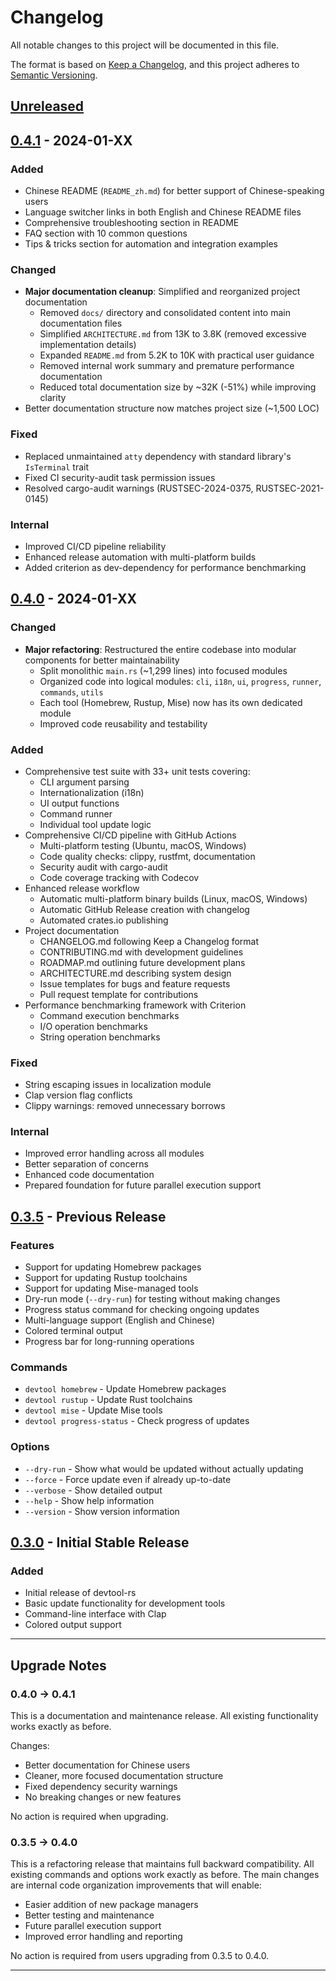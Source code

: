 # Changelog

All notable changes to this project will be documented in this file.

The format is based on [Keep a Changelog](https://keepachangelog.com/en/1.0.0/),
and this project adheres to [Semantic Versioning](https://semver.org/spec/v2.0.0.html).

## [Unreleased]

## [0.4.1] - 2024-01-XX

### Added
- Chinese README (`README_zh.md`) for better support of Chinese-speaking users
- Language switcher links in both English and Chinese README files
- Comprehensive troubleshooting section in README
- FAQ section with 10 common questions
- Tips & tricks section for automation and integration examples

### Changed
- **Major documentation cleanup**: Simplified and reorganized project documentation
  - Removed `docs/` directory and consolidated content into main documentation files
  - Simplified `ARCHITECTURE.md` from 13K to 3.8K (removed excessive implementation details)
  - Expanded `README.md` from 5.2K to 10K with practical user guidance
  - Removed internal work summary and premature performance documentation
  - Reduced total documentation size by ~32K (-51%) while improving clarity
- Better documentation structure now matches project size (~1,500 LOC)

### Fixed
- Replaced unmaintained `atty` dependency with standard library's `IsTerminal` trait
- Fixed CI security-audit task permission issues
- Resolved cargo-audit warnings (RUSTSEC-2024-0375, RUSTSEC-2021-0145)

### Internal
- Improved CI/CD pipeline reliability
- Enhanced release automation with multi-platform builds
- Added criterion as dev-dependency for performance benchmarking

## [0.4.0] - 2024-01-XX

### Changed
- **Major refactoring**: Restructured the entire codebase into modular components for better maintainability
  - Split monolithic `main.rs` (~1,299 lines) into focused modules
  - Organized code into logical modules: `cli`, `i18n`, `ui`, `progress`, `runner`, `commands`, `utils`
  - Each tool (Homebrew, Rustup, Mise) now has its own dedicated module
  - Improved code reusability and testability

### Added
- Comprehensive test suite with 33+ unit tests covering:
  - CLI argument parsing
  - Internationalization (i18n)
  - UI output functions
  - Command runner
  - Individual tool update logic
- Comprehensive CI/CD pipeline with GitHub Actions
  - Multi-platform testing (Ubuntu, macOS, Windows)
  - Code quality checks: clippy, rustfmt, documentation
  - Security audit with cargo-audit
  - Code coverage tracking with Codecov
- Enhanced release workflow
  - Automatic multi-platform binary builds (Linux, macOS, Windows)
  - Automatic GitHub Release creation with changelog
  - Automated crates.io publishing
- Project documentation
  - CHANGELOG.md following Keep a Changelog format
  - CONTRIBUTING.md with development guidelines
  - ROADMAP.md outlining future development plans
  - ARCHITECTURE.md describing system design
  - Issue templates for bugs and feature requests
  - Pull request template for contributions
- Performance benchmarking framework with Criterion
  - Command execution benchmarks
  - I/O operation benchmarks
  - String operation benchmarks

### Fixed
- String escaping issues in localization module
- Clap version flag conflicts
- Clippy warnings: removed unnecessary borrows

### Internal
- Improved error handling across all modules
- Better separation of concerns
- Enhanced code documentation
- Prepared foundation for future parallel execution support

## [0.3.5] - Previous Release

### Features
- Support for updating Homebrew packages
- Support for updating Rustup toolchains
- Support for updating Mise-managed tools
- Dry-run mode (`--dry-run`) for testing without making changes
- Progress status command for checking ongoing updates
- Multi-language support (English and Chinese)
- Colored terminal output
- Progress bar for long-running operations

### Commands
- `devtool homebrew` - Update Homebrew packages
- `devtool rustup` - Update Rust toolchains
- `devtool mise` - Update Mise tools
- `devtool progress-status` - Check progress of updates

### Options
- `--dry-run` - Show what would be updated without actually updating
- `--force` - Force update even if already up-to-date
- `--verbose` - Show detailed output
- `--help` - Show help information
- `--version` - Show version information

## [0.3.0] - Initial Stable Release

### Added
- Initial release of devtool-rs
- Basic update functionality for development tools
- Command-line interface with Clap
- Colored output support

---

## Upgrade Notes

### 0.4.0 → 0.4.1

This is a documentation and maintenance release. All existing functionality works exactly as before.

Changes:
- Better documentation for Chinese users
- Cleaner, more focused documentation structure
- Fixed dependency security warnings
- No breaking changes or new features

No action is required when upgrading.

### 0.3.5 → 0.4.0

This is a refactoring release that maintains full backward compatibility. All existing commands and options work exactly as before. The main changes are internal code organization improvements that will enable:

- Easier addition of new package managers
- Better testing and maintenance
- Future parallel execution support
- Improved error handling and reporting

No action is required from users upgrading from 0.3.5 to 0.4.0.

---

[Unreleased]: https://github.com/jenkinpan/devtool-rs/compare/v0.4.1...HEAD
[0.4.1]: https://github.com/jenkinpan/devtool-rs/compare/v0.4.0...v0.4.1
[0.4.0]: https://github.com/jenkinpan/devtool-rs/compare/v0.3.5...v0.4.0
[0.3.5]: https://github.com/jenkinpan/devtool-rs/compare/v0.3.0...v0.3.5
[0.3.0]: https://github.com/jenkinpan/devtool-rs/releases/tag/v0.3.0